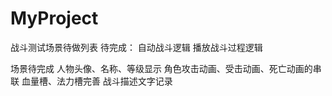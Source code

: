 # MyProject

战斗测试场景待做列表
待完成：
    自动战斗逻辑
    播放战斗过程逻辑

场景待完成
    人物头像、名称、等级显示
    角色攻击动画、受击动画、死亡动画的串联
    血量槽、法力槽完善
    战斗描述文字记录



